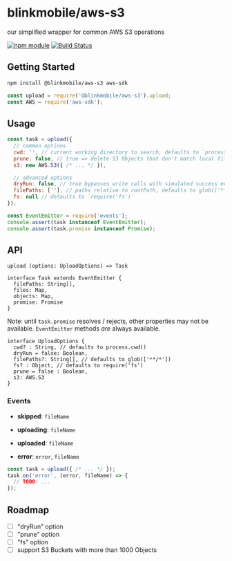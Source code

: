 # blinkmobile/aws-s3

our simplified wrapper for common AWS S3 operations

[![npm module](https://img.shields.io/npm/v/@blinkmobile/aws-s3.svg)](https://www.npmjs.com/package/@blinkmobile/aws-s3)
[![Build Status](https://travis-ci.org/blinkmobile/aws-s3.js.svg?branch=master)](https://travis-ci.org/blinkmobile/aws-s3.js)


## Getting Started

```sh
npm install @blinkmobile/aws-s3 aws-sdk
```

```js
const upload = require('@blinkmobile/aws-s3').upload;
const AWS = require('aws-sdk');
```


## Usage

```js
const task = upload({
  // common options
  cwd: '', // current working directory to search, defaults to `process.cwd()`
  prune: false, // true => delete S3 Objects that don't match local files
  s3: new AWS.S3({ /* ... */ }),

  // advanced options
  dryRun: false, // true bypasses write calls with simulated success events
  filePaths: [''], // paths relative to rootPath, defaults to glob(['**/*'])
  fs: null // defaults to `require('fs')`
});

const EventEmitter = require('events');
console.assert(task instanceof EventEmitter);
console.assert(task.promise instanceof Promise);
```

## API

```
upload (options: UploadOptions) => Task
```

```
interface Task extends EventEmitter {
  filePaths: String[],
  files: Map,
  objects: Map,
  promise: Promise
}
```

Note: until `task.promise` resolves / rejects, other properties may not be available. `EventEmitter` methods _are_ always available.

```
interface UploadOptions {
  cwd? : String, // defaults to process.cwd()
  dryRun = false: Boolean,
  filePaths?: String[], // defaults to glob(['**/*'])
  fs? : Object, // defaults to require('fs')
  prune = false : Boolean,
  s3: AWS.S3
}
```


### Events

- **skipped**: `fileName`

- **uploading**: `fileName`

- **uploaded**: `fileName`

- **error**: `error`, `fileName`

```js
const task = upload({ /* ... */ });
task.on('error', (error, fileName) => {
  // TODO: ...
});
```


## Roadmap

- [ ] "dryRun" option
- [ ] "prune" option
- [ ] "fs" option
- [ ] support S3 Buckets with more than 1000 Objects
